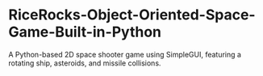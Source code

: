 # RiceRocks-Object-Oriented-Space-Game-Built-in-Python
A Python-based 2D space shooter game using SimpleGUI, featuring a rotating ship, asteroids, and missile collisions.

